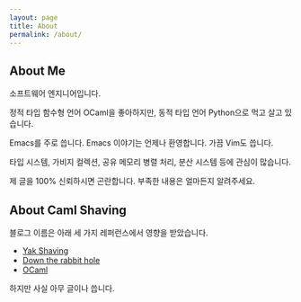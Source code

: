 ```yaml
---
layout: page
title: About
permalink: /about/
---
```


## About Me

 소프트웨어 엔지니어입니다.

 정적 타입 함수형 언어 OCaml을 좋아하지만, 동적 타입 언어 Python으로
 먹고 살고 있습니다.

 Emacs를 주로 씁니다. Emacs 이야기는 언제나 환영합니다. 가끔 Vim도
 씁니다.

 타입 시스템, 가비지 컬렉션, 공유 메모리 병렬 처리, 분산 시스템 등에
 관심이 많습니다.

 제 글을 100% 신뢰하시면 곤란합니다. 부족한 내용은 얼마든지 알려주세요.

## About Caml Shaving

 블로그 이름은 아래 세 가지 레퍼런스에서 영향을 받았습니다.

 - [Yak Shaving](http://projects.csail.mit.edu/gsb/old-archive/gsb-archive/gsb2000-02-11.html)
 - [Down the rabbit hole](https://en.wikipedia.org/wiki/Down_the_rabbit_hole)
 - [OCaml](https://ocaml.org)

 하지만 사실 아무 글이나 씁니다.
